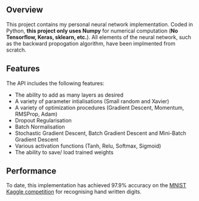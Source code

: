 ## Overview

This project contains my personal neural network implementation.
Coded in Python, **this project only uses Numpy** for numerical computation (**No Tensorflow, Keras, sklearn, etc.**). All elements of the neural network, such as the backward propogation algorithm, have been implmented from scratch.

## Features

The API includes the following features: 
- The ability to add as many layers as desired
- A variety of parameter intialisations (Small random and Xavier)
- A variety of optimization procedures (Gradient Descent, Momentum, RMSProp, Adam)
- Dropout Regularisation
- Batch Normalisation
- Stochastic Gradient Descent, Batch Gradient Descent and Mini-Batch Gradient Descent
- Various activation functions (Tanh, Relu, Softmax, Sigmoid)
- The ability to save/ load trained weights

## Performance

To date, this implementation has achieved 97.9% accuracy on the [MNIST Kaggle competition](https://www.kaggle.com/c/digit-recognizer) for recognising hand written digits. 
